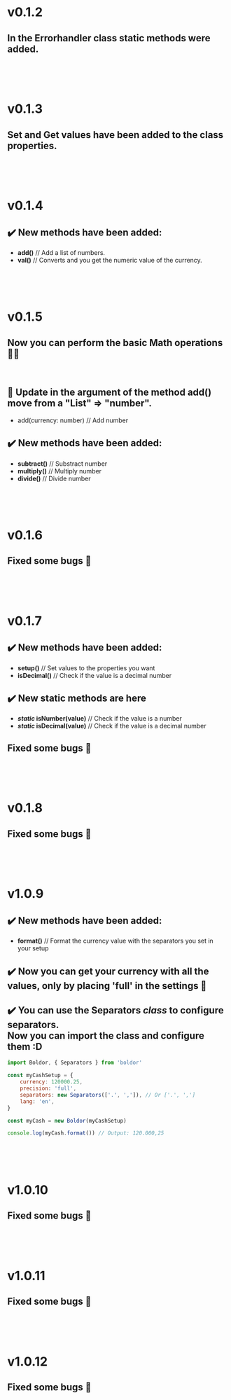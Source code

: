 # **v0.1.2**

## In the **Errorhandler** class **static** methods were added.

<br>
<br>
<br>

# **v0.1.3**

## **Set** and **Get** values have been added to the class properties.

<br>
<br>
<br>

# **v0.1.4**

## ✔️ **New** methods have been added:

- **add()** // Add a list of numbers.
- **val()** // Converts and you get the numeric value of the
  currency.

<br>
<br>
<br>

# **v0.1.5**

## Now you can perform the basic Math operations 🧐💯

<br>

## 🔄 **Update** in the argument of the method **add()** move from a "List" => "number".

- add(currency: number) // Add number

## ✔️ **New** methods have been added:

- **subtract()** // Substract number
- **multiply()** // Multiply number
- **divide()** // Divide number

<br>
<br>
<br>

# **v0.1.6**

## Fixed some bugs 🐞

<br>
<br>
<br>

# **v0.1.7**

## ✔️ **New** methods have been added:

- **setup()** // Set values to the properties you want
- **isDecimal()** // Check if the value is a decimal number

## ✔️ **New** static methods are here

- **_static_ isNumber(value)** // Check if the value is a
  number
- **_static_ isDecimal(value)** // Check if the value is a
  decimal number

## Fixed some bugs 🐞

<br>
<br>
<br>

# **v0.1.8**

## Fixed some bugs 🐞

<br>
<br>
<br>

# **v1.0.9**

## ✔️ **New** methods have been added:

- **format()** // Format the currency value with the separators
  you set in your setup

## ✔️ Now you can get your currency with all the values, only by placing **'full'** in the settings 💯

## ✔️ You can use the **Separators _class_** to configure separators. <br> Now you can import the class and configure them :D

```js
import Boldor, { Separators } from 'boldor'

const myCashSetup = {
	currency: 120000.25,
	precision: 'full',
	separators: new Separators(['.', ',']), // Or ['.', ',']
	lang: 'en',
}

const myCash = new Boldor(myCashSetup)

console.log(myCash.format()) // Output: 120.000,25
```

<br>
<br>
<br>

# **v1.0.10**

## Fixed some bugs 🐞

<br>
<br>
<br>

# **v1.0.11**

## Fixed some bugs 🐞

<br>
<br>
<br>

# **v1.0.12**

## Fixed some bugs 🐞
